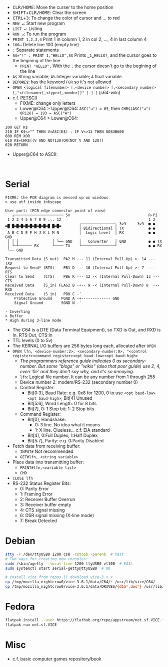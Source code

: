 - <kbd>CLR/HOME</kbd>: Move the curser to the home position
- <kbd>SHIFT</kbd>+<kbd>CLR/HOME</kbd>: Clear the screen
- <kbd>CTRL</kbd>+<kbd>3</kbd>: To change the color of cursor and ... to red
- `NEW ↵`: Start new program
- `LIST ↵`: Listing
- `RUN ↵`: To run the program
- `PRINT 1,2,3,4` Print 1 in column 1, 2 in col 2, ..., 4 in last column 4
- `100↵` Delete line 100 (empty line)
- `:` Separate statements
- `S$="!" : PRINT 1,"HELLO",S$` Prints `␣1␣HELLO!`, and the cursor goes to the begining of the line
  - `PRINT "HELLO";` With the `;` the cursor doesn't go to the begining of the line
- `A$` String variable; `A%` Integer variable; `A` float variable
- `BE`**`FOR`**`E$`: has the keyword `FOR` so it's not allowed
- `OPEN <logical filenumber> [,<device number> [,<secondary number> [,"<filename>[,<type>[,<mode>]]" ] ] ]` (c64-wiki)
- c.f. [PETSCII](https://en.wikipedia.org/wiki/PETSCII)
  - FIXME: change only letters
  - Lower@C64 > Upper@C64: `ASC("a") = 65`, then `CHR$(ASC("a") OR128) = 193 = ASC("A")` 
  - Upper@C64 > Lower@C64:
```basic
200 GET K$
210 IF K$<>"" THEN V=ASC(K$) : IF V<>13 THEN GOSUB600
600 REM XOR
610 K$=CHR$((V AND NOT128)OR(NOT V AND 128))
620 RETURN
```
- Upper@C64 to ASCII: 
<br>

# Serial
```
FIXME: the PCB diagram is messed up on windows
> use utf inside inkscape

User port: (PCB edge connector point of view)
   ┌────────────────────── 5v                                   R-Pi
 1 2 3 4 5 6 7 8 9 ... 12                                       1 2 
▁▄ ▄▁▄▁▄▁▄▁▄▁▄▁▄▁▄▁▄ ▄▁▄▁        ┌───────────────┐ 3v3     3v3  ■ ●
▔▀ ▀▔▀▔▀▔▀▔▀▔▀▔▀▔▀▔▀ ▀▔▀▔        │ Bidirectional │ TX           ● ●
 A B C D E F H J K L M N         │  Logic Level  │ RX           ● ● GND
 │ │ │               │ └── GND   │   Converter   │ GND          ● ● TX
 │ └─┴────── RX      └──── TX    └───────────────┘              ● ● RX
 └── GND

Transmitted Data (S_out)  PA2 M --- 11 (Internal Pull-Up) >· 14 --- TXD
Request to Send* (RTS)    PB1 D --- 10 (Internal Pull-Up) >· 7  --- RTS
Clear to Send    (CTS)    PB6 K --- 12 ·< (Internal Pull-Down) 13 --- CTS
Received Data    (S_in) FLAG2 B -+-- 9 ·< (Internal Pull-Down) 8  --- RXD
Received Data    (S_in)   PB0 C -´
    Protective Ground    PGND A -+------------- GND
    Signal Ground        SGND N -´

· Inverting
> Buffer
* High during 3-line mode
```
- The C64 is a DTE (Data Terminal Equipment), so TXD is Out, and RXD is In. RTS:Out, CTS:In
- TTL levels (0 to 5v)
- The KERNAL I/O buffers are 256 bytes long each, allocated after `OPEN`
- `OPEN lfn, <device-number:2>, <secondary-number:0>, "<control register><command register><opt baud-low><opt baud-high>`
  - _The programmers reference guide indicates 0 as secondary-number. But some "blogs" or "wikis" (also that poor guide) use 2, 4, even '0e' and they don't say why, and it's so annoying._
  - `lfn`: Logical file number. It can be any number from 1 through 255
  - Device number 2: modem/RS-232 (secondary number 0)
  - Control Register:
    - Bit\[0:3\], Baud Rate: e.g. 0x8 for 1200, 0 to use `<opt baud-low><opt baud-high>`; Bit\[4\] Unused
    - Bit\[5:6\], Word Length: 0 for 8 bits
    - Bit\[7\], 0: 1 Stop bit; 1: 2 Stop bits
  - Command Register:
    - Bit\[0\], Handshake:
      - 0: 3 line. No idea what it means
      - 1: X line. Clueless... c.f. EIA standard
    - Bit\[4\], 0:Full Duplex; 1:Half Duplex
    - Bit\[5:7\], Parity: e.g. 0:Parity Disabled
- Fetch data from receiving buffer:
  - `INPUT#` Not recommended
  - `GET#lfn, <string variable>`
- Place data into transmitting buffer:
  - `PRINT#lfn,<variable list>`
  - `CMD`
- `CLOSE lfn`
- RS-232 Status Register Bits:
  - 0: Parity Error
  - 1: Framing Error
  - 2: Receiver Buffer Overrun
  - 3: Receiver buffer empty
  - 4: CTS signal missing
  - 6: DSR signal missing (X-line mode)
  - 7: Break Detected


# Debian
```bash
stty -F /dev/ttyUSB0 1200 cs8 -cstopb -parenb  # test
# Two ways for creating new consoles:
sudo /sbin/agetty --local-line 1200 ttyUSB0 vt100  # FAIL
sudo systemctl start serial-getty@ttyUSB0  # OK
```
```bash
# install vice from repos || download vice-3.x.x
cp /tmp/mozilla_nightcrow0/vice-3.6.1/data/C64/* /usr/lib/vice/C64/
cp /tmp/mozilla_nightcrow0/vice-3.6.1/data/DRIVES/{d15*,dos*} /usr/lib/vice/DRIVES/
```

# Fedora
```bash
flatpak install --user https://flathub.org/repo/appstream/net.sf.VICE.flatpakref
flatpak run net.sf.VICE
```

# Misc
- c.f. basic computer games repository/book